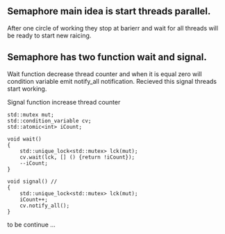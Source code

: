 ## Semaphore main idea is start threads parallel. 
After one circle of working they stop at barierr and wait for all threads will be ready to start new raicing. 
## Semaphore has two function wait and signal.
  Wait function decrease thread counter and when it is equal zero will condition variable emit notify_all notification. Recieved this signal threads start working.
  
  Signal function increase thread counter 
  
```
std::mutex mut;
std::condition_variable cv;
std::atomic<int> iCount;

void wait()
{
    std::unique_lock<std::mutex> lck(mut);
    cv.wait(lck, [] () {return !iCount});    
    --iCount;
}

void signal() // 
{
    std::unique_lock<std::mutex> lck(mut);
    iCount++;        
    cv.notify_all(); 
}
```

to be continue ...
